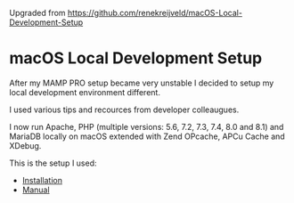 Upgraded from <a href="https://github.com/renekreijveld/macOS-Local-Development-Setup">https://github.com/renekreijveld/macOS-Local-Development-Setup</a>

# macOS Local Development Setup

After my MAMP PRO setup became very unstable I decided to setup my local development environment different.

I used various tips and recources from developer colleaugues.

I now run Apache, PHP (multiple versions: 5.6, 7.2, 7.3, 7.4, 8.0 and 8.1) and MariaDB locally on macOS extended with Zend OPcache, APCu Cache and XDebug.

This is the setup I used:

- <a href="https://github.com/renekreijveld/macOS-Local-Development-Setup/blob/master/development.setup.english.md" target="_blank">Installation</a>
- <a href="https://github.com/renekreijveld/macOS-Local-Development-Setup/blob/master/manual.english.md" target="_blank">Manual</a>
